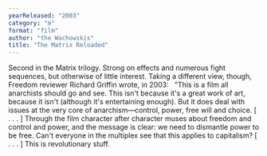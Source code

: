 ```yaml
---
yearReleased: "2003"
category: "m"
format: "film"
author: "the Wachowskis"
title: "The Matrix Reloaded"
---
```

Second in the Matrix trilogy. Strong on  effects and numerous fight sequences, but otherwise of little  interest. Taking a different view, though,   Freedom reviewer Richard Griffin wrote, in 2003:
 
"This is a film all anarchists should go  and see. This isn't because it's a great work of art, because it isn't (although  it's entertaining enough). But it does deal with issues at the very core of  anarchism—control, power, free will and choice. [ . . . ] Through the film  character after character muses about freedom and control and power, and the  message is clear: we need to dismantle power to be free. Can't everyone in the  multiplex see that this applies to capitalism? [ . . . ] This is revolutionary  stuff.